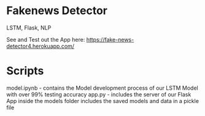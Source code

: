 # Fakenews Detector
LSTM, Flask, NLP

See and Test out the App here:
 https://fake-news-detector4.herokuapp.com/
 
 # Scripts
 model.ipynb - contains the Model development process of our LSTM Model with over 99% testing accuracy
 app.py - includes the server of our Flask App
 inside the models folder includes the saved models and data in a pickle file
 
